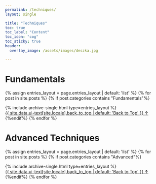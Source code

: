 ```yaml
---
permalink: /techniques/
layout: single

title: "Techniques"
toc: true
toc_label: "Content"
toc_icon: "cog"
toc_sticky: true
header:
  overlay_image: /assets/images/deszka.jpg

---
```


# Fundamentals

{% assign entries_layout = page.entries_layout | default: 'list' %}
{% for post in site.posts %}
{% if post.categories contains "Fundamentals"%}
<section id="Fundamentals" class="taxonomy__section">  
    <div class="entries-{{ entries_layout }}">
    {% include archive-single.html type=entries_layout %}
      </div>
      <a href="#page-title" class="back-to-top">{{ site.data.ui-text[site.locale].back_to_top | default: 'Back to Top' }} &uarr;</a>
  </section>
{%endif%}
{% endfor %}

# Advanced Techniques

{% assign entries_layout = page.entries_layout | default: 'list' %}
{% for post in site.posts %}
{% if post.categories contains "Advanced"%}
<section id="Advanced" class="taxonomy__section">  
    <div class="entries-{{ entries_layout }}">
    {% include archive-single.html type=entries_layout %}
      </div>
      <a href="#page-title" class="back-to-top">{{ site.data.ui-text[site.locale].back_to_top | default: 'Back to Top' }} &uarr;</a>
  </section>
{%endif%}
{% endfor %}